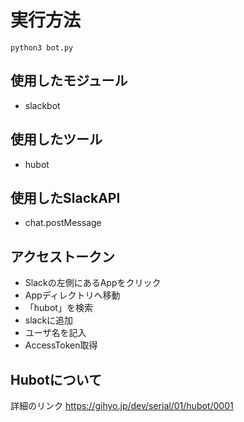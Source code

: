 # 実行方法
```
python3 bot.py
```

## 使用したモジュール
+ slackbot

## 使用したツール
+ hubot

## 使用したSlackAPI
+ chat.postMessage

## アクセストークン
+ Slackの左側にあるAppをクリック
+ Appディレクトリへ移動
+ 「hubot」を検索
+ slackに追加
+ ユーザ名を記入
+ AccessToken取得

## Hubotについて
詳細のリンク
https://gihyo.jp/dev/serial/01/hubot/0001